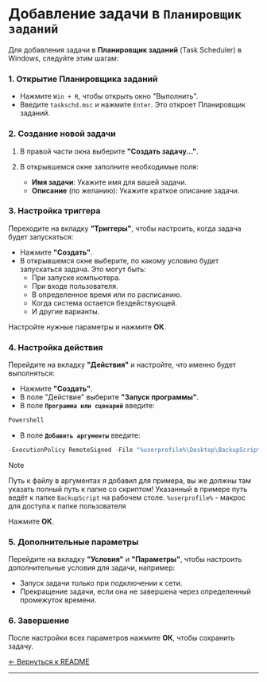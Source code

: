 # Добавление задачи в `Планировщик заданий`

Для добавления задачи в **Планировщик заданий** (Task Scheduler) в Windows, следуйте этим шагам:

### 1. Открытие Планировщика заданий
- Нажмите `Win + R`, чтобы открыть окно "Выполнить".
- Введите `taskschd.msc` и нажмите `Enter`. Это откроет Планировщик заданий.

### 2. Создание новой задачи
1. В правой части окна выберите **"Создать задачу..."**.
2. В открывшемся окне заполните необходимые поля:

   - **Имя задачи**: Укажите имя для вашей задачи.
   - **Описание** (по желанию): Укажите краткое описание задачи.

### 3. Настройка триггера
Переходите на вкладку **"Триггеры"**, чтобы настроить, когда задача будет запускаться:
- Нажмите **"Создать"**.
- В открывшемся окне выберите, по какому условию будет запускаться задача. Это могут быть:
  - При запуске компьютера.
  - При входе пользователя.
  - В определенное время или по расписанию.
  - Когда система остается бездействующей.
  - И другие варианты.

Настройте нужные параметры и нажмите **ОК**.

### 4. Настройка действия
Перейдите на вкладку **"Действия"** и настройте, что именно будет выполняться:
- Нажмите **"Создать"**.
- В поле "Действие" выберите **"Запуск программы"**.
- В поле **`Программа или сценарий`** введите:
```cmd
Powershell
```
- В поле **`Добавить аргументы`** введите:
```Powershell
-ExecutionPolicy RemoteSigned -File "%userprofile%\Desktop\BackupScript\backup_script_ru.ps1"
```
> [!NOTE]
> Путь к файлу в аргументах я добавил для примера, вы же должны там указать полный путь к папке со скриптом! Указанный в примере путь ведёт к папке `BackupScript` на рабочем столе. `%userprofile%` - макрос для доступа к папке пользователя

Нажмите **ОК**.

### 5. Дополнительные параметры
Перейдите на вкладку **"Условия"** и **"Параметры"**, чтобы настроить дополнительные условия для задачи, например:
- Запуск задачи только при подключении к сети.
- Прекращение задачи, если она не завершена через определенный промежуток времени.

### 6. Завершение
После настройки всех параметров нажмите **ОК**, чтобы сохранить задачу.

[<- Вернуться к README](Readme_ru.md)

---